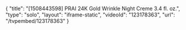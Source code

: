 {
    "title": "[1508443598] PRAI 24K Gold Wrinkle Night Creme 3.4 fl. oz.",
    "type": "solo",
    "layout": "iframe-static",
    "videoId": "123178363",
    "url": "\/tvpembed\/123178363"
}